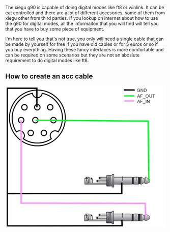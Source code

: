 The xiegu g90 is capable of doing digital modes like ft8 or winlink. It can be cat controlled and there are a lot of different accesories, some of them from xiegu other from third parties. If you lookup on internet about how to use the g90 for digital modes, all the informaiton that you will find will tell you that you have to buy some piece of equipment.

I'm here to tell you that's not true, you only will need a single cable that can be made by yourself for free if you have old cables or for 5 euros or so if you buy everything. Having these fancy interfaces is more comfortable and can be required on some scenarios but they are not an aboslute requirement to do digital modes like ft8.


## How to create an acc cable

![acc-cacble-xiegu](/assets/images/acc-cable-xiegu.png)